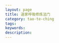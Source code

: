 ```yaml
---
layout: page
title: 道家呼吸修炼法门
category: tao-te-ching
tags:
keywords:
description:
---
```














